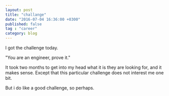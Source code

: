 ```yaml
---
layout: post
title: "challange"
date: "2016-07-04 16:36:00 +0300"
published: false
tag : "career"
category: blog
---
```

I got the challenge today.

"You are an engineer, prove it."

It took two months to get into my head what it is they are looking for, and it makes sense. Except that this particular challenge does not interest me one bit.

But i do like a good challenge, so perhaps.
